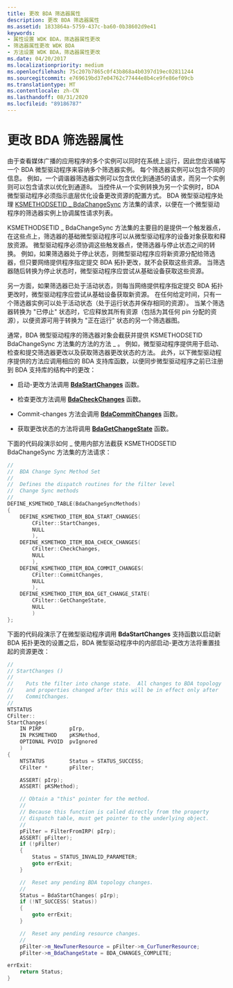 ```yaml
---
title: 更改 BDA 筛选器属性
description: 更改 BDA 筛选器属性
ms.assetid: 1833864a-5759-437c-ba60-0b38602d9e41
keywords:
- 属性设置 WDK BDA，筛选器属性更改
- 筛选器属性更改 WDK BDA
- 方法设置 WDK BDA，筛选器属性更改
ms.date: 04/20/2017
ms.localizationpriority: medium
ms.openlocfilehash: 75c207b7865c0f43b868a4b0397d19ec02811244
ms.sourcegitcommit: e769619bd37e04762c77444e8b4ce9fe86ef09cb
ms.translationtype: MT
ms.contentlocale: zh-CN
ms.lasthandoff: 08/31/2020
ms.locfileid: "89186787"
---
```

# <a name="changing-bda-filter-properties"></a>更改 BDA 筛选器属性





由于查看媒体广播的应用程序的多个实例可以同时在系统上运行，因此您应该编写一个 BDA 微型驱动程序来容纳多个筛选器实例。 每个筛选器实例可以包含不同的信息。 例如，一个调谐器筛选器实例可以包含优化到通道5的请求，而另一个实例则可以包含请求以优化到通道8。 当控件从一个实例转换为另一个实例时，BDA 微型驱动程序必须指示底层优化设备更改资源的配置方式。 BDA 微型驱动程序处理 [KSMETHODSETID \_ BdaChangeSync](./ksmethodsetid-bdachangesync.md) 方法集的请求，以便在一个微型驱动程序的筛选器实例上协调属性请求列表。

KSMETHODSETID \_ BdaChangeSync 方法集的主要目的是提供一个触发器点，在这些点上，筛选器的基础微型驱动程序可以从微型驱动程序的设备对象获取和释放资源。 微型驱动程序必须协调这些触发器点，使筛选器与停止状态之间的转换。 例如，如果筛选器处于停止状态，则微型驱动程序应将新资源分配给筛选器，但只要网络提供程序指定提交 BDA 拓扑更改，就不会获取这些资源。 当筛选器随后转换为停止状态时，微型驱动程序应尝试从基础设备获取这些资源。

另一方面，如果筛选器已处于活动状态，则每当网络提供程序指定提交 BDA 拓扑更改时，微型驱动程序应尝试从基础设备获取新资源。 在任何给定时间，只有一个筛选器实例可以处于活动状态（处于运行状态并保存相同的资源）。 当某个筛选器转换为 "已停止" 状态时，它应释放其所有资源（包括为其任何 pin 分配的资源），以便资源可用于转换为 "正在运行" 状态的另一个筛选器图。

通常，BDA 微型驱动程序的筛选器对象会截获并提供 KSMETHODSETID BdaChangeSync 方法集的方法的方法 \_ 。 例如，微型驱动程序提供用于启动、检查和提交筛选器更改以及获取筛选器更改状态的方法。 此外，以下微型驱动程序提供的方法应调用相应的 BDA 支持库函数，以便同步微型驱动程序之前已注册到 BDA 支持库的结构中的更改：

-   启动-更改方法调用 [**BdaStartChanges**](/windows-hardware/drivers/ddi/bdasup/nf-bdasup-bdastartchanges) 函数。

-   检查更改方法调用 [**BdaCheckChanges**](/windows-hardware/drivers/ddi/bdasup/nf-bdasup-bdacheckchanges) 函数。

-   Commit-changes 方法会调用 [**BdaCommitChanges**](/windows-hardware/drivers/ddi/bdasup/nf-bdasup-bdacommitchanges) 函数。

-   获取更改状态的方法将调用 [**BdaGetChangeState**](/windows-hardware/drivers/ddi/bdasup/nf-bdasup-bdagetchangestate) 函数。

下面的代码段演示如何 \_ 使用内部方法截获 KSMETHODSETID BdaChangeSync 方法集的方法请求：

```cpp
//
//  BDA Change Sync Method Set
//
//  Defines the dispatch routines for the filter level
//  Change Sync methods
//
DEFINE_KSMETHOD_TABLE(BdaChangeSyncMethods)
{
    DEFINE_KSMETHOD_ITEM_BDA_START_CHANGES(
        CFilter::StartChanges,
        NULL
        ),
    DEFINE_KSMETHOD_ITEM_BDA_CHECK_CHANGES(
        CFilter::CheckChanges,
        NULL
        ),
    DEFINE_KSMETHOD_ITEM_BDA_COMMIT_CHANGES(
        CFilter::CommitChanges,
        NULL
        ),
    DEFINE_KSMETHOD_ITEM_BDA_GET_CHANGE_STATE(
        CFilter::GetChangeState,
        NULL
        )
};
```

下面的代码段演示了在微型驱动程序调用 **BdaStartChanges** 支持函数以启动新 BDA 拓扑更改的设置之后，BDA 微型驱动程序中的内部启动-更改方法将重置挂起的资源更改：

```cpp
//
// StartChanges ()
//
//    Puts the filter into change state.  All changes to BDA topology
//    and properties changed after this will be in effect only after
//    CommitChanges.
//
NTSTATUS
CFilter::
StartChanges(
    IN PIRP         pIrp,
    IN PKSMETHOD    pKSMethod,
    OPTIONAL PVOID  pvIgnored
    )
{
    NTSTATUS        Status = STATUS_SUCCESS;
    CFilter *       pFilter;

    ASSERT( pIrp);
    ASSERT( pKSMethod);

    // Obtain a "this" pointer for the method.
    //
    // Because this function is called directly from the property 
    // dispatch table, must get pointer to the underlying object.
    //
    pFilter = FilterFromIRP( pIrp);
    ASSERT( pFilter);
    if (!pFilter)
    {
        Status = STATUS_INVALID_PARAMETER;
        goto errExit;
    }

    //  Reset any pending BDA topology changes.
    //
    Status = BdaStartChanges( pIrp);
    if (!NT_SUCCESS( Status))
    {
        goto errExit;
    }

    //  Reset any pending resource changes.
    //
    pFilter->m_NewTunerResource = pFilter->m_CurTunerResource;
    pFilter->m_BdaChangeState = BDA_CHANGES_COMPLETE;

errExit:
    return Status;
}
```

 

